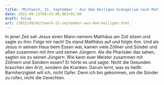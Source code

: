 ```yaml
---
title: 'Mittwoch, 21. September : Aus dem Heiligen Evangelium nach Matthäus - Mt 9,9-13.'
date: 2022-09-21T08:43:00.001+02:00
draft: false
url: /2022/09/mittwoch-21-september-aus-dem-heiligen.html
---
```


In jener Zeit sah Jesus einen Mann namens Matthäus am Zoll sitzen und sagte zu ihm: Folge mir nach! Da stand Matthäus auf und folgte ihm. Und als Jesus in seinem Haus beim Essen war, kamen viele Zöllner und Sünder und aßen zusammen mit ihm und seinen Jüngern. Als die Pharisäer das sahen, sagten sie zu seinen Jüngern: Wie kann euer Meister zusammen mit Zöllnern und Sündern essen? Er hörte es und sagte: Nicht die Gesunden brauchen den Arzt, sondern die Kranken. Darum lernt, was es heißt: Barmherzigkeit will ich, nicht Opfer. Denn ich bin gekommen, um die Sünder zu rufen, nicht die Gerechten.